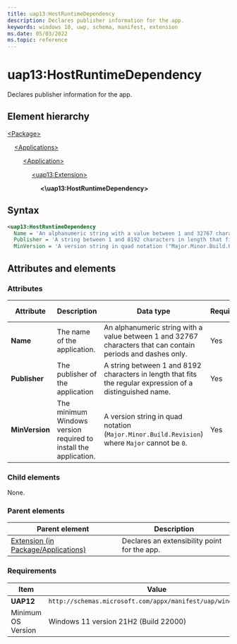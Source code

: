 ```yaml
---
title: uap13:HostRuntimeDependency
description: Declares publisher information for the app.
keywords: windows 10, uwp, schema, manifest, extension
ms.date: 05/03/2022
ms.topic: reference
---
```


# uap13:HostRuntimeDependency

Declares publisher information for the app.

## Element hierarchy

[\<Package\>](element-package.md)

&nbsp;&nbsp;&nbsp;&nbsp;[\<Applications\>](element-applications.md)

&nbsp;&nbsp;&nbsp;&nbsp; &nbsp;&nbsp;&nbsp;&nbsp;[\<Application\>](element-application.md)

&nbsp;&nbsp;&nbsp;&nbsp; &nbsp;&nbsp;&nbsp;&nbsp; &nbsp;&nbsp;&nbsp;&nbsp;[\<uap13:Extension\>](element-uap13-extension.md)

&nbsp;&nbsp;&nbsp;&nbsp; &nbsp;&nbsp;&nbsp;&nbsp; &nbsp;&nbsp;&nbsp;&nbsp; &nbsp;&nbsp;&nbsp;&nbsp;**<\uap13:HostRuntimeDependency\>**

## Syntax

```xml
<uap13:HostRuntimeDependency
  Name = 'An alphanumeric string with a value between 1 and 32767 characters that can contain periods and dashes only.'
  Publisher = 'A string between 1 and 8192 characters in length that fits the regular expression of a distinguished name.'
  MinVersion = 'A version string in quad notation ("Major.Minor.Build.Revision") where "Major" cannot be "0". />
```

## Attributes and elements

### Attributes

| Attribute | Description | Data type | Required | Default value |
|-|-|-|-|-|
| **Name** | The name of the application. | An alphanumeric string with a value between 1 and 32767 characters that can contain periods and dashes only. | Yes |  |
| **Publisher** | The publisher of the application | A string between 1 and 8192 characters in length that fits the regular expression of a distinguished name. | Yes |  |
| **MinVersion** | The minimum Windows version required to install the application. | A version string in quad notation (`Major.Minor.Build.Revision`) where `Major` cannot be `0`. | Yes |  |

### Child elements

None.

### Parent elements

| Parent element | Description |
|-|-|
| [Extension (in Package/Applications)](element-extension.md) | Declares an extensibility point for the app. |

### Requirements

| Item | Value |
|-|-|
| **UAP12** | `http://schemas.microsoft.com/appx/manifest/uap/windows/10/13` |
| Minimum OS Version | Windows 11 version 21H2 (Build 22000) |
